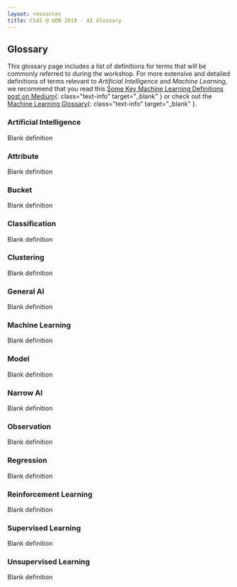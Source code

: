 ```yaml
---
layout: resources
title: CS4S @ UON 2019 - AI Glossary
---
```


## Glossary

This glossary page includes a list of definitions for terms that will be commonly referred to during the workshop.
For more extensive and detailed definitions of terms relevant to *Artificial Intelligence* and *Machine Learning*, we recommend that you read this [Some Key Machine Learning Definitions post on Medium](https://medium.com/technology-nineleaps/some-key-machine-learning-definitions-b524eb6cb48){: class="text-info" target="_blank" } or check out the [Machine Learning Glossary](https://ml-cheatsheet.readthedocs.io/en/latest/index.html){: class="text-info" target="_blank" }.

### Artificial Intelligence

Blank definition

### Attribute

Blank definition

### Bucket

Blank definition

### Classification

Blank definition

### Clustering

Blank definition

### General AI

Blank definition

### Machine Learning

Blank definition

### Model

Blank definition

### Narrow AI 

Blank definition

### Observation

Blank definition

### Regression 

Blank definition

### Reinforcement Learning

Blank definition

### Supervised Learning

Blank definition

### Unsupervised Learning

Blank definition